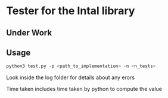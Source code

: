 # Tester for the Intal library

## Under Work

## Usage

```py
python3 test.py -p <path_to_implementation> -n <n_tests>
```

Look inside the log folder for details about any erors

Time taken includes time taken by python to compute the value


